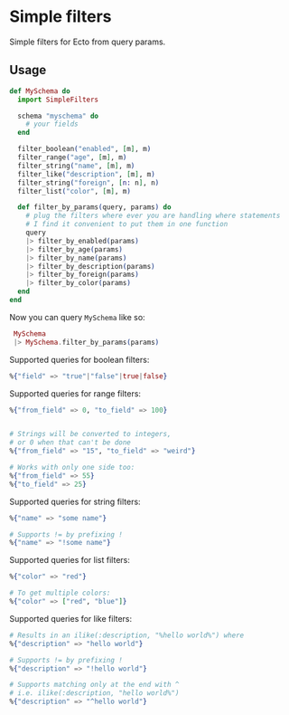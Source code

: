 # Simple filters

Simple filters for Ecto from query params.


## Usage

```elixir
def MySchema do
  import SimpleFilters

  schema "myschema" do
    # your fields
  end

  filter_boolean("enabled", [m], m)
  filter_range("age", [m], m)
  filter_string("name", [m], m)
  filter_like("description", [m], m)
  filter_string("foreign", [n: n], n)
  filter_list("color", [m], m)

  def filter_by_params(query, params) do
    # plug the filters where ever you are handling where statements
    # I find it convenient to put them in one function
    query
    |> filter_by_enabled(params)
    |> filter_by_age(params)
    |> filter_by_name(params)
    |> filter_by_description(params)
    |> filter_by_foreign(params)
    |> filter_by_color(params)
  end
end
```

Now you can query `MySchema` like so:

```elixir
 MySchema 
 |> MySchema.filter_by_params(params)
```

Supported queries for boolean filters:

```elixir
%{"field" => "true"|"false"|true|false}
```

Supported queries for range filters:

```elixir
%{"from_field" => 0, "to_field" => 100}


# Strings will be converted to integers,
# or 0 when that can't be done
%{"from_field" => "15", "to_field" => "weird"}

# Works with only one side too:
%{"from_field" => 55}
%{"to_field" => 25}
```

Supported queries for string filters:

```elixir
%{"name" => "some name"}

# Supports != by prefixing !
%{"name" => "!some name"}
```

Supported queries for list filters:

```elixir
%{"color" => "red"}

# To get multiple colors:
%{"color" => ["red", "blue"]}
```

Supported queries for like filters:

```elixir
# Results in an ilike(:description, "%hello world%") where
%{"description" => "hello world"} 

# Supports != by prefixing !
%{"description" => "!hello world"}

# Supports matching only at the end with ^
# i.e. ilike(:description, "hello world%")
%{"description" => "^hello world"}
```